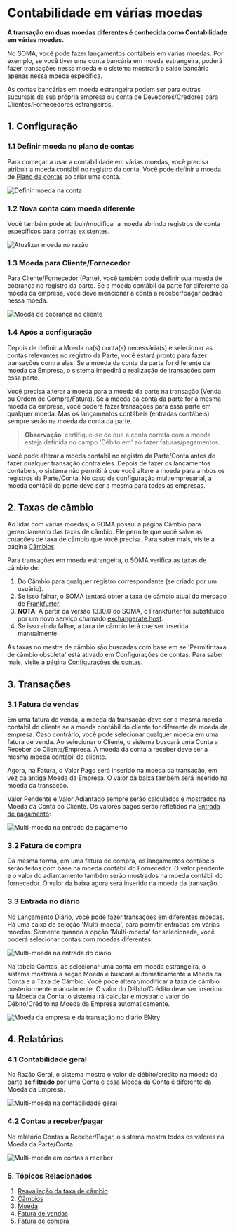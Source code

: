# Contabilidade em várias moedas


**A transação em duas moedas diferentes é conhecida como Contabilidade em várias moedas.**


No SOMA, você pode fazer lançamentos contábeis em várias moedas. Por exemplo, se você tiver uma conta bancária em moeda estrangeira, poderá fazer transações nessa moeda e o sistema mostrará o saldo bancário apenas nessa moeda específica.


As contas bancárias em moeda estrangeira podem ser para outras sucursais da sua própria empresa ou conta de Devedores/Credores para Clientes/Fornecedores estrangeiros.


## 1. Configuração


### 1.1 Definir moeda no plano de contas


Para começar a usar a contabilidade em várias moedas, você precisa atribuir a moeda contábil no registro da conta. Você pode definir a moeda de [Plano de contas](/docs/pt/accounts/chart-of-accounts) ao criar uma conta.


![Definir moeda na conta](/files/set-default-currency-in-ledger.png)


### 1.2 Nova conta com moeda diferente


Você também pode atribuir/modificar a moeda abrindo registros de conta específicos para contas existentes.


![Atualizar moeda no razão](/files/update-currency-in-ledger.png)


### 1.3 Moeda para Cliente/Fornecedor


Para Cliente/Fornecedor (Parte), você também pode definir sua moeda de cobrança no registro da parte. Se a moeda contábil da parte for diferente da moeda da empresa, você deve mencionar a conta a receber/pagar padrão nessa moeda.


![Moeda de cobrança no cliente](/files/customer-billing-currency.png)


### 1.4 Após a configuração


Depois de definir a Moeda na(s) conta(s) necessária(s) e selecionar as contas relevantes no registro da Parte, você estará pronto para fazer transações contra elas. Se a moeda da conta da parte for diferente da moeda da Empresa, o sistema impedirá a realização de transações com essa parte.


Você precisa alterar a moeda para a moeda da parte na transação (Venda ou Ordem de Compra/Fatura). Se a moeda da conta da parte for a mesma moeda da empresa, você poderá fazer transações para essa parte em qualquer moeda. Mas os lançamentos contábeis (entradas contábeis) sempre serão na moeda da conta da parte.



> 
> **Observação**: certifique-se de que a conta correta com a moeda esteja definida no campo 'Débito em' ao fazer faturas/pagamentos.
> 
> 
> 


Você pode alterar a moeda contábil no registro da Parte/Conta antes de fazer qualquer transação contra eles. Depois de fazer os lançamentos contábeis, o sistema não permitirá que você altere a moeda para ambos os registros da Parte/Conta. No caso de configuração multiempresarial, a moeda contábil da parte deve ser a mesma para todas as empresas.


## 2. Taxas de câmbio


Ao lidar com várias moedas, o SOMA possui a página Câmbio para gerenciamento das taxas de câmbio. Ele permite que você salve as cotações de taxa de câmbio que você precisa. Para saber mais, visite a página [Câmbios](/docs/pt/accounts/currency-exchange).


Para transações em moeda estrangeira, o SOMA verifica as taxas de câmbio de:


1. Do Câmbio para qualquer registro correspondente (se criado por um usuário).
2. Se isso falhar, o SOMA tentará obter a taxa de câmbio atual do mercado de [Frankfurter](https://www.frankfurter.app).
3. **NOTA**: A partir da versão 13.10.0 do SOMA, o Frankfurter foi substituído por um novo serviço chamado [exchangerate.host](https://exchangerate.host).
4. Se isso ainda falhar, a taxa de câmbio terá que ser inserida manualmente.


As taxas no mestre de câmbio são buscadas com base em se 'Permitir taxa de câmbio obsoleta' está ativado em Configurações de contas. Para saber mais, visite a página [Configurações de contas](/docs/pt/accounts/accounts-settings).


## 3. Transações


### 3.1 Fatura de vendas


Em uma fatura de venda, a moeda da transação deve ser a mesma moeda contábil do cliente se a moeda contábil do cliente for diferente da moeda da empresa. Caso contrário, você pode selecionar qualquer moeda em uma fatura de venda. Ao selecionar o Cliente, o sistema buscará uma Conta a Receber do Cliente/Empresa. A moeda da conta a receber deve ser a mesma moeda contábil do cliente.


Agora, na Fatura, o Valor Pago será inserido na moeda da transação, em vez da antiga Moeda da Empresa. O valor da baixa também será inserido na moeda da transação.


Valor Pendente e Valor Adiantado sempre serão calculados e mostrados na Moeda da Conta do Cliente. Os valores pagos serão refletidos na [Entrada de pagamento](/docs/pt/accounts/payment-entry):


![Multi-moeda na entrada de pagamento](/files/multi-currency-in-payment-entry.png)


### 3.2 Fatura de compra


Da mesma forma, em uma fatura de compra, os lançamentos contábeis serão feitos com base na moeda contábil do Fornecedor. O valor pendente e o valor do adiantamento também serão mostrados na moeda contábil do fornecedor. O valor da baixa agora será inserido na moeda da transação.


### 3.3 Entrada no diário


No Lançamento Diário, você pode fazer transações em diferentes moedas. Há uma caixa de seleção 'Multi-moeda', para permitir entradas em várias moedas. Somente quando a opção 'Multi-moeda' for selecionada, você poderá selecionar contas com moedas diferentes.


![Multi-moeda na entrada do diário](/files/multi-currency-journal-entry.png)


Na tabela Contas, ao selecionar uma conta em moeda estrangeira, o sistema mostrará a seção Moeda e buscará automaticamente a Moeda da Conta e a Taxa de Câmbio. Você pode alterar/modificar a taxa de câmbio posteriormente manualmente. O valor do Débito/Crédito deve ser inserido na Moeda da Conta, o sistema irá calcular e mostrar o valor do Débito/Crédito na Moeda da Empresa automaticamente.


![Moeda da empresa e da transação no diário ENtry](/files/company-and-transaction-currency-in-journal-entry.png)


## 4. Relatórios


### 4.1 Contabilidade geral


No Razão Geral, o sistema mostra o valor de débito/crédito na moeda da parte **se filtrado** por uma Conta e essa Moeda da Conta é diferente da Moeda da Empresa.


![Multi-moeda na contabilidade geral](/files/multi-currency-in-general-ledger.png)


### 4.2 Contas a receber/pagar


No relatório Contas a Receber/Pagar, o sistema mostra todos os valores na Moeda da Parte/Conta.


![Multi-moeda em contas a receber](/files/multi-currency-in-accounts-receivable.png)


### 5. Tópicos Relacionados


1. [Reavaliação da taxa de câmbio](/docs/pt/accounts/exchange-rate-revaluation)
2. [Câmbios](/docs/pt/accounts/currency-exchange)
3. [Moeda](/docs/pt/accounts/currency)
4. [Fatura de vendas](/docs/pt/accounts/sales-invoice)
5. [Fatura de compra](/docs/pt/accounts/purchase-invoice)
